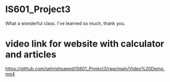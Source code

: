 # IS601_Project3

What a wonderful class. I've learned so much, thank you. 

# video link for website with calculator and articles
https://github.com/sehrishsaeed/IS601_Project3/raw/main/Video%20Demo.mp4
